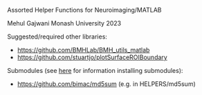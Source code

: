 Assorted Helper Functions for Neuroimaging/MATLAB

Mehul Gajwani
Monash University
2023


Suggested/required other libraries:
- https://github.com/BMHLab/BMH_utils_matlab
- https://github.com/stuartjo/plotSurfaceROIBoundary

Submodules (see [here](https://git-scm.com/book/en/v2/Git-Tools-Submodules) for information installing submodules):
- https://github.com/bimac/md5sum (e.g. in HELPERS/md5sum)



